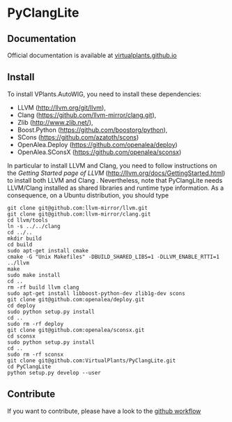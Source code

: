 # PyClangLite

## Documentation

Official documentation is available at [virtualplants.github.io](http://virtualplants.github.io)

## Install

To install VPlants.AutoWIG, you need to install these dependencies:
  - LLVM (http://llvm.org/git/llvm),
  - Clang (https://github.com/llvm-mirror/clang.git),
  - Zlib (http://www.zlib.net/),
  - Boost.Python (https://github.com/boostorg/python),
  - SCons (https://github.com/azatoth/scons)
  - OpenAlea.Deploy (https://github.com/openalea/deploy)
  - OpenAlea.SConsX (https://github.com/openalea/sconsx)
  
In particular to install LLVM and Clang, you need to follow instructions on the *Getting Started page of LLVM* (http://llvm.org/docs/GettingStarted.html) to install both LLVM and Clang .
Nevertheless, note that PyClangLite needs LLVM/Clang installed as shared libraries and runtime type information.
As a consequence, on a Ubuntu distribution, you should type

```
git clone git@github.com:llvm-mirror/llvm.git
git clone git@github.com:llvm-mirror/clang.git
cd llvm/tools
ln -s ../../clang
cd ../..
mkdir build
cd build
sudo apt-get install cmake
cmake -G "Unix Makefiles" -DBUILD_SHARED_LIBS=1 -DLLVM_ENABLE_RTTI=1 ../llvm
make
sudo make install
cd ..
rm -rf build llvm clang
sudo apt-get install libboost-python-dev zlib1g-dev scons
git clone git@github.com:openalea/deploy.git
cd deploy
sudo python setup.py install
cd ..
sudo rm -rf deploy
git clone git@github.com:openalea/sconsx.git
cd sconsx
sudo python setup.py install
cd ..
sudo rm -rf sconsx
git clone git@github.com:VirtualPlants/PyClangLite.git
cd PyClangLite
python setup.py develop --user
```

## Contribute

If you want to contribute, please have a look to the [github workflow](http://virtualplants.github.io/contribute/devel/git-workflow.html)
